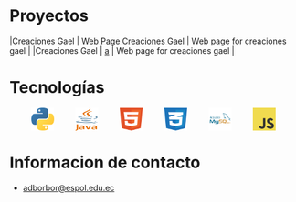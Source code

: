 # Proyectos
 
  |Creaciones Gael      | [Web Page Creaciones Gael](https://creacionesgael.netlify.app)      | Web page for creaciones gael  |
  |Creaciones Gael      | <a href='https://creacionesgael.netlify.app' target='_blank'> a</a>     | Web page for creaciones gael  |
  
# Tecnologías 
  <div style="display:flex; flex-direction: row; justify-content:space-evenly; width:100%;" >
	<img src="/assets/icons/logo-python.svg" alt= “python-logo” width="40px" height="40px"> 
	<img src="/assets/icons/logo-java.svg" alt= “java-logo” width="40px" height="40px"> 
	<img src="/assets/icons/logo-html.svg" alt= “html-logo” width="40px" height="40px"> 
	<img src="/assets/icons/logo-css.svg" alt= “csss-logo” width="40px" height="40px"> 
	<img src="/assets/icons/logo-mysql.svg" alt= “mysql-logo” width="40px" height="40px"> 
	<img src="/assets/icons/logo-javascript.svg" alt= “javascript-logo” width="40px" height="40px"> 
  </div>
  
# Informacion de contacto
  * adborbor@espol.edu.ec
